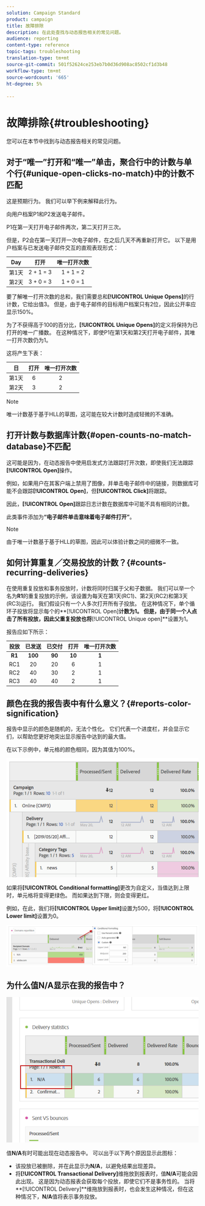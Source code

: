```yaml
---
solution: Campaign Standard
product: campaign
title: 故障排除
description: 在此处查找与动态报告相关的常见问题。
audience: reporting
content-type: reference
topic-tags: troubleshooting
translation-type: tm+mt
source-git-commit: 501f52624ce253eb7b0d36d908ac8502cf1d3b48
workflow-type: tm+mt
source-wordcount: '665'
ht-degree: 5%

---
```



# 故障排除{#troubleshooting}

您可以在本节中找到与动态报告相关的常见问题。

## 对于“唯一”打开和“唯一”单击，聚合行中的计数与单个行{#unique-open-clicks-no-match}中的计数不匹配

这是预期行为。
我们可以举下例来解释此行为。

向用户档案P1和P2发送电子邮件。

P1在第一天打开电子邮件两次，第二天打开三次。

但是，P2会在第一天打开一次电子邮件，在之后几天不再重新打开它。
以下是用户档案与已发送电子邮件交互的直观表现形式：

<table> 
 <thead> 
  <tr> 
   <th align="center"> <strong>Day</strong> <br /> </th> 
   <th align="center"> <strong>打开</strong> <br /> </th> 
   <th align="center"> <strong>唯一打开次数</strong> <br /> </th> 
  </tr> 
 </thead> 
 <tbody> 
  <tr> 
   <td align="center"> 第1天<br /> </td> 
   <td align="center"> 2 + 1 = 3<br /> </td> 
   <td align="center"> 1 + 1 = 2<br /> </td> 
  </tr> 
  <tr> 
   <td align="center"> 第2天<br /> </td> 
   <td align="center"> 3 + 0 = 3<br /> </td> 
   <td align="center"> 1 + 0 = 1<br /> </td> 
  </tr>
 </tbody> 
</table>

要了解唯一打开次数的总和，我们需要总和&#x200B;**[!UICONTROL Unique Opens]**&#x200B;的行计数，它给出值3。 但是，由于电子邮件的目标用户档案只有2位，因此公开率应显示150%。

为了不获得高于100的百分比，**[!UICONTROL Unique Opens]**&#x200B;的定义将保持为已打开的唯一广播数。 在这种情况下，即使P1在第1天和第2天打开电子邮件，其唯一打开次数仍为1。

这将产生下表：

<table> 
 <thead> 
  <tr> 
   <th align="center"> <strong>日</strong> <br /> </th> 
   <th align="center"> <strong>打开</strong> <br /> </th> 
   <th align="center"> <strong>唯一打开次数</strong> <br /> </th> 
  </tr> 
 </thead> 
 <tbody> 
  <tr> 
   <td align="center"> 第1天<br /> </td> 
   <td align="center"> 6<br /> </td> 
   <td align="center"> 2<br /> </td>
  </tr> 
  <tr> 
   <td align="center"> 第2天<br /> </td> 
   <td align="center"> 3<br /> </td> 
   <td align="center"> 2<br /> </td> 
  </tr> 
 </tbody> 
</table>

>[!NOTE]
>
>唯一计数基于基于HLL的草图，这可能在较大计数时造成轻微的不准确。

## 打开计数与数据库计数{#open-counts-no-match-database}不匹配

这可能是因为，在动态报告中使用启发式方法跟踪打开次数，即使我们无法跟踪&#x200B;**[!UICONTROL Open]**&#x200B;操作。

例如，如果用户在其客户端上禁用了图像，并单击电子邮件中的链接，则数据库可能不会跟踪&#x200B;**[!UICONTROL Open]**，但&#x200B;**[!UICONTROL Click]**&#x200B;将跟踪。

因此，**[!UICONTROL Open]**&#x200B;跟踪日志计数在数据库中可能不具有相同的计数。

此类事件添加为&#x200B;**“电子邮件单击意味着电子邮件打开”**。

>[!NOTE]
>
>由于唯一计数基于基于HLL的草图，因此可以体验计数之间的细微不一致。

## 如何计算重复／交易投放的计数？{#counts-recurring-deliveries}

在使用重复投放和事务投放时，计数将同时归属于父和子数据。
我们可以举一个名为**R1**的重复投放的示例，该设置为每天在第1天(RC1)、第2天(RC2)和第3天(RC3)运行。
我们假设只有一个人多次打开所有子投放。 在这种情况下，单个循环子投放将显示每个的**[!UICONTROL Open]**计数为1。
但是，由于同一个人点击了所有投放，因此父重复投放也将**[!UICONTROL Unique open]**&#x200B;设置为1。

报告应如下所示：

<table> 
 <thead> 
  <tr> 
   <th align="center"> <strong>投放</strong> <br /> </th> 
   <th align="center"> <strong>已发送</strong> <br /> </th> 
   <th align="center"> <strong>已交付</strong> <br /> </th>
   <th align="center"> <strong>打开</strong> <br /> </th> 
   <th align="center"> <strong>唯一打开次数</strong> <br /> </th>
  </tr> 
 </thead> 
 <tbody> 
  <tr> 
   <td align="center"> <strong>R1<br/> </td> 
   <td align="center"> <strong>100<br/> </td> 
   <td align="center"> <strong>90<br/> </td> 
   <td align="center"> <strong>10<br/> </td> 
   <td align="center"> <strong>1<br/> </td> 
  </tr> 
  <tr> 
   <td align="center"> RC1<br/> </td> 
   <td align="center"> 20<br /> </td> 
   <td align="center"> 20<br /> </td> 
   <td align="center"> 6<br /> </td> 
   <td align="center"> 1<br /> </td> 
  </tr>
    <tr> 
   <td align="center"> RC2<br /> </td> 
   <td align="center"> 40<br /> </td> 
   <td align="center"> 30<br /> </td> 
   <td align="center"> 2<br /> </td> 
   <td align="center"> 1<br /> </td> 
  </tr> 
    <tr> 
   <td align="center"> RC3<br /> </td> 
   <td align="center"> 40<br /> </td> 
   <td align="center"> 40<br /> </td> 
   <td align="center"> 2<br /> </td> 
   <td align="center"> 1<br /> </td> 
  </tr> 
 </tbody> 
</table>

## 颜色在我的报告表中有什么意义？{#reports-color-signification}

报告中显示的颜色是随机的，无法个性化。 它们代表一个进度栏，并会显示它们，以帮助您更好地突出显示报告中达到的最大值。

在以下示例中，单元格的颜色相同，因为其值为100%。

![](assets/troubleshooting_1.png)

如果将&#x200B;**[!UICONTROL Conditional formatting]**&#x200B;更改为自定义，当值达到上限时，单元格将变得更绿色。 而如果达到下限，则会变得更红。

例如，在此，我们将&#x200B;**[!UICONTROL Upper limit]**&#x200B;设置为500，将&#x200B;**[!UICONTROL Lower limit]**&#x200B;设置为0。

![](assets/troubleshooting_2.png)

## 为什么值N/A显示在我的报告中？

![](assets/troubleshooting_3.png)

值&#x200B;**N/A**&#x200B;有时可能出现在动态报告中。 可以出于以下两个原因显示此图标：

* 该投放已被删除，并在此显示为&#x200B;**N/A**，以避免结果出现差异。
* 将&#x200B;**[!UICONTROL Transactional Delivery]**&#x200B;维拖放到报表时，值&#x200B;**N/A**可能会因此出现。 这是因为动态报表会获取每个投放，即使它们不是事务性的。
当将**[!UICONTROL Delivery]**&#x200B;维拖放到报表时，也会发生这种情况，但在这种情况下，**N/A**&#x200B;值将表示事务投放。
